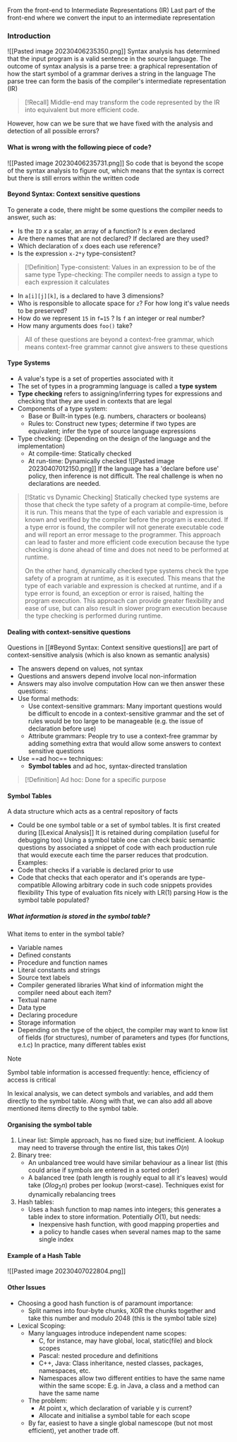 From the front-end to Intermediate Representations (IR)
Last part of the front-end where we convert the input to an intermediate representation
### Introduction
![[Pasted image 20230406235350.png]]
Syntax analysis has determined that the input program is a valid sentence in the source language.
The outcome of syntax analysis is a parse tree: a graphical representation of how the start symbol of a grammar derives a string in the language
The parse tree can form the basis of the compiler's intermediate representation (IR)
>[!Recall]
>Middle-end may transform the code represented by the IR into equivalent but more efficient code.

However, how can we be sure that we have fixed with the analysis and detection of all possible errors?
#### What is wrong with the following piece of code?
![[Pasted image 20230406235731.png]]
So code that is beyond the scope of the syntax analysis to figure out, which means that the syntax is correct but there is still errors within the written code

#### Beyond Syntax: Context sensitive questions
To generate a code, there might be some questions the compiler needs to answer, such as:
* Is the `ID` $x$ a scalar, an array of a function? Is $x$ even declared
* Are there names that are not declared? If declared are they used?
* Which declaration of `x` does each use reference?
* Is the expression `x-2*y` type-consistent?
>[!Definition]
>Type-consistent: Values in an expression to be of the same type
>Type-checking: The compiler needs to assign a type to each expression it calculates
* In `a[i][j][k]`, is `a` declared to have 3 dimensions?
* Who is responsible to allocate space for `z`? For how long it's value needs to be preserved?
* How do we represent `15` in `f=15` ? Is `f` an integer or real number?
* How many arguments does `foo()` take?
> All of these questions are beyond a context-free grammar, which means context-free grammar cannot give answers to these questions

#### Type Systems
* A value's type is a set of properties associated with it
* The set of types in a programming language is called a **type system**
* **Type checking** refers to assigning/inferring types for expressions and checking that they are used in contexts that are legal
* Components of a type system:
	* Base or Built-in types (e.g. numbers, characters or booleans)
	* Rules to: Construct new types; determine if two types are equivalent; infer the type of source language expressions
* Type checking: (Depending on the design of the language and the implementation)
	* At compile-time: Statically checked
	* At run-time: Dynamically checked
	![[Pasted image 20230407012150.png]]
If the language has a 'declare before use' policy, then inference is not difficult. The real challenge is when no declarations are needed.

>[!Static vs Dynamic Checking]
>Statically checked type systems are those that check the type safety of a program at compile-time, before it is run. This means that the type of each variable and expression is known and verified by the compiler before the program is executed. If a type error is found, the compiler will not generate executable code and will report an error message to the programmer. This approach can lead to faster and more efficient code execution because the type checking is done ahead of time and does not need to be performed at runtime.
>
>On the other hand, dynamically checked type systems check the type safety of a program at runtime, as it is executed. This means that the type of each variable and expression is checked at runtime, and if a type error is found, an exception or error is raised, halting the program execution. This approach can provide greater flexibility and ease of use, but can also result in slower program execution because the type checking is performed during runtime.

#### Dealing with context-sensitive questions
Questions in [[#Beyond Syntax: Context sensitive questions]] are part of context-sensitive analysis (which is also known as semantic analysis)
* The answers depend on values, not syntax
* Questions and answers depend involve local non-information
* Answers may also involve computation
How can we then answer these questions:
* Use formal methods:
	* Use context-sensitive grammars: Many important questions would be difficult to encode in a context-sensitive grammar and the set of rules would be too large to be manageable (e.g. the issue of declaration before use)
	* Attribute grammars: People try to use a context-free grammar by adding something extra that would allow some answers to context sensitive questions
* Use ==ad hoc== techniques: 
	* **Symbol tables** and ad hoc, syntax-directed translation

>[!Definition]
>Ad hoc: Done for a specific purpose

#### Symbol Tables
A data structure which acts as a central repository of facts
* Could be one symbol table or a set of symbol tables.
It is first created during [[Lexical Analysis]]
It is retained during compilation (useful for debugging too)
Using a symbol table one can check basic semantic questions by associated a snippet of code with each production rule that would execute each time the parser reduces that prodcution. Examples:
* Code that checks if a variable is declared prior to use 
* Code that checks that each operator and it's operands are type-compatible
Allowing arbitrary code in such code snippets provides flexibility
This type of evaluation fits nicely with LR(1) parsing
How is the symbol table populated?

##### What information is stored in the symbol table?
What items to enter in the symbol table?
* Variable names
* Defined constants 
* Procedure and function names
* Literal constants and strings
* Source text labels
* Compiler generated libraries
What kind of information might the compiler need about each item?
* Textual name
* Data type
* Declaring procedure
* Storage information
* Depending on the type of the object, the compiler may want to know list of fields (for structures), number of parameters and types (for functions, e.t.c)
In practice, many different tables exist

>[!Note]
>Symbol table information is accessed frequently: hence, efficiency of access is critical

In lexical analysis, we can detect symbols and variables, and add them directly to the symbol table. Along with that, we can also add all above mentioned items directly to the symbol table.

#### Organising the symbol table
1. Linear list: Simple approach, has no fixed size; but inefficient. A lookup may need to traverse through the entire list, this takes $O(n)$
2. Binary tree: 
	* An unbalanced tree would have similar behaviour as a linear list (this could arise if symbols are entered in a sorted order)
	* A balanced tree (path length is roughly equal to all it's leaves) would take ($Olog_2n$) probes per lookup (worst-case). Techniques exist for dynamically rebalancing trees
3. Hash tables: 
	* Uses a hash function to map names into integers; this generates a table index to store information. Potentially $O(1)$, but needs:
		* Inexpensive hash function, with good mapping properties and
		* a policy to handle cases when several names map to the same single index

#### Example of a Hash Table
![[Pasted image 20230407022804.png]]
#### Other Issues
* Choosing a good hash function is of paramount importance:
	* Split names into four-byte chunks, XOR the chunks together and take this number and modulo 2048 (this is the symbol table size)
* Lexical Scoping:
	* Many languages introduce independent name scopes:
		* C, for instance, may have global, local, static(file) and block scopes
		* Pascal: nested procedure and definitions
		* C++, Java: Class inheritance, nested classes, packages, namespaces, etc.
		* Namespaces allow two different entities to have the same name within the same scope: E.g. in Java, a class and a method can have the same name
	* The problem:
		* At point x, which declaration of variable y is current?
		* Allocate and initialise a symbol table for each scope
	* By far, easiest to have a single global namescope (but not most efficient), yet another trade off.





